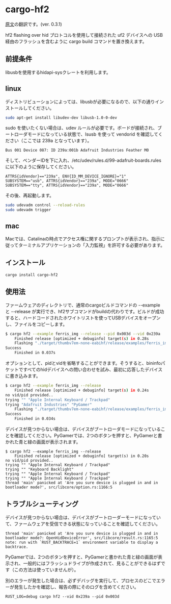 # cargo-hf2

[原文](https://crates.io/crates/cargo-hf2)の翻訳です。(ver. 0.3.1)

hf2 flashing over hid プロトコルを使用して接続された uf2 デバイスへの USB 経由のフラッシュを含むように cargo build コマンドを置き換えます。

## 前提条件

libusbを使用するhidapi-sysクレートを利用します。

## linux

ディストリビューションによっては、libusbが必要になるので、以下の通りインストールしてください。
```bash
sudo apt-get install libudev-dev libusb-1.0-0-dev
```

sudo を使いたくない場合は、udev ルールが必要です。ボードが接続され、ブートローダモードになっている状態で、lsusb を使って vendorid を確認してください（ここでは 239a となっています）。

```
Bus 001 Device 087: ID 239a:001b Adafruit Industries Feather M0
```

そして、ベンダーIDを下に入れ、/etc/udev/rules.d/99-adafruit-boards.rulesに以下のように保存してください。

```
ATTRS{idVendor}=="239a", ENV{ID_MM_DEVICE_IGNORE}="1"
SUBSYSTEM=="usb", ATTRS{idVendor}=="239a", MODE="0666"
SUBSYSTEM=="tty", ATTRS{idVendor}=="239a", MODE="0666"
```

その後、再起動します。

```bash
sudo udevadm control --reload-rules
sudo udevadm trigger
```

## mac

Macでは、Catalinaの時点でアクセス権に関するプロンプトが表示され、指示に従ってターミナルアプリケーションの「入力監視」を許可する必要があります。

## インストール

```
cargo install cargo-hf2
```

## 使用法

ファームウェアのディレクトリで、通常のcargoビルドコマンドの --example と --release が実行でき、hf2サブコマンドがbuildの代わりです。ビルドが成功すると、ハードコードされたホワイトリストを使ってUSBデバイスをオープンし、ファイルをコピーします。

```bash
$ cargo hf2 --example ferris_img --release --pid 0x003d --vid 0x239a
    Finished release [optimized + debuginfo] target(s) in 0.28s
    Flashing "./target/thumbv7em-none-eabihf/release/examples/ferris_img"
Success
    Finished in 0.037s
```

オプションとして、pidとvidを省略することができます。そうすると、bininfoパケットですべてのhidデバイスへの問い合わせを試み、最初に応答したデバイスに書き込みます。

```bash
$ cargo hf2 --example ferris_img --release
    Finished release [optimized + debuginfo] target(s) in 0.24s
no vid/pid provided..
trying "" "Apple Internal Keyboard / Trackpad"
trying "Adafruit Industries" "PyGamer"
    Flashing "./target/thumbv7em-none-eabihf/release/examples/ferris_img"
Success
    Finished in 0.034s
```

デバイスが見つからない場合は、デバイスがブートローダモードになっていることを確認してください。PyGamerでは、2つのボタンを押すと、PyGamerと書かれた青と緑の画面が表示されます。

```
$ cargo hf2 --example ferris_img --release
    Finished release [optimized + debuginfo] target(s) in 0.20s
no vid/pid provided..
trying "" "Apple Internal Keyboard / Trackpad"
trying "" "Keyboard Backlight"
trying "" "Apple Internal Keyboard / Trackpad"
trying "" "Apple Internal Keyboard / Trackpad"
thread 'main' panicked at 'Are you sure device is plugged in and in bootloader mode?', src/libcore/option.rs:1166:5
```

## トラブルシューティング

デバイスが見つからない場合は、デバイスがブートローダーモードになっていて、ファームウェアを受信できる状態になっていることを確認してください。

```
thread 'main' panicked at 'Are you sure device is plugged in and in bootloader mode?: OpenHidDeviceError', src/libcore/result.rs:1165:5
note: run with `RUST_BACKTRACE=1` environment variable to display a backtrace.
```

PyGamerでは、2つのボタンを押すと、PyGamerと書かれた青と緑の画面が表示され、一般的にはフラッシュドライブが作成されて、見ることができるはずです（この方法は使っていませんが）。

別のエラーが発生した場合は、必ずデバッグを実行して、プロセスのどこでエラーが発生したかを確認し、報告の際にそのログを含めてください。

```
RUST_LOG=debug cargo hf2 --vid 0x239a --pid 0x003d
```
